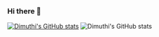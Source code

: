### Hi there 👋

<!--
**dimuthi/dimuthi** is a ✨ _special_ ✨ repository because its `README.md` (this file) appears on your GitHub profile.

Here are some ideas to get you started:

- 🔭 I’m currently working on ...
- 🌱 I’m currently learning ...
- 👯 I’m looking to collaborate on ...
- 🤔 I’m looking for help with ...
- 💬 Ask me about ...
- 📫 How to reach me: ...
- 😄 Pronouns: ...
- ⚡ Fun fact: ...
-->
[![Dimuthi's GitHub stats](https://github-readme-stats.vercel.app/api?username=dimuthi)](https://github.com/anuraghazra/github-readme-stats)
![Dimuthi's GitHub stats](https://github-readme-stats.vercel.app/api?username=dimuthi&show_icons=true&theme=radical)
